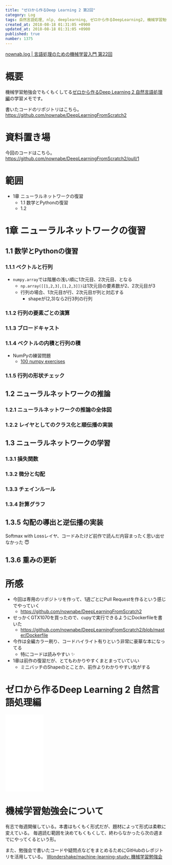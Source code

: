 ```yaml
---
title: "ゼロから作るDeep Learning 2 第2回"
category: Log
tags: 自然言語処理, nlp, deeplearning, ゼロから作るDeepLearning2, 機械学習勉強会, ml
created_at: 2018-08-18 01:31:05 +0900
updated_at: 2018-08-18 01:31:05 +0900
published: true
number: 1375
---
```


[nownab.log | 言語処理のための機械学習入門 第22回](https://blog.nownabe.com/2018/08/02/1370.html)

# 概要
機械学習勉強会でもくもくしてる[ゼロから作るDeep Learning 2 自然言語処理編](https://amzn.to/2MqPxy3)の学習メモです。

書いたコードのリポジトリはこちら。
https://github.com/nownabe/DeepLearningFromScratch2

# 資料置き場

今回のコードはこちら。
https://github.com/nownabe/DeepLearningFromScratch2/pull/1

# 範囲
* 1章 ニューラルネットワークの復習
    * 1.1 数学とPythonの復習
    * 1.2

# 1章 ニューラルネットワークの復習

## 1.1 数学とPythonの復習

### 1.1.1 ベクトルと行列

* `numpy.array`では階層の浅い順に1次元目、2次元目、となる
    * `np.array([[1,2,3],[1,2,3]])`は1次元目の要素数が2、2次元目が3
    * 行列の場合、1次元目が行、2次元目が列と対応する
        * shapeが(2,3)なら2行3列の行列

### 1.1.2 行列の要素ごとの演算

### 1.1.3 ブロードキャスト

### 1.1.4 ベクトルの内積と行列の積

* NumPyの練習問題
    * [100 numpy exercises](http://www.labri.fr/perso/nrougier/teaching/numpy.100/)

### 1.1.5 行列の形状チェック

## 1.2 ニューラルネットワークの推論

### 1.2.1 ニューラルネットワークの推論の全体図

### 1.2.2 レイヤとしてのクラス化と順伝播の実装

## 1.3 ニューラルネットワークの学習

### 1.3.1 損失関数

### 1.3.2 微分と勾配

### 1.3.3 チェインルール

### 1.3.4 計算グラフ

## 1.3.5 勾配の導出と逆伝播の実装

Softmax with Lossレイヤ、コードみたけど前作で読んだ内容まったく思い出せなかった :innocent: 

## 1.3.6 重みの更新

# 所感

* 今回は専用のリポジトリを作って、1週ごとにPull Requestを作るという感じでやっていく
    * https://github.com/nownabe/DeepLearningFromScratch2
* せっかくGTX1070を買ったので、cupyで実行できるようにDockerfileを書いた
    * https://github.com/nownabe/DeepLearningFromScratch2/blob/master/Dockerfile
* 今作は全編カラー刷り、コードハイライト有りという非常に豪華な本になってる
    * 特にコードは読みやすい :sparkles:
* 1章は前作の復習だが、とてもわかりやすくまとまっていていい
    * ミニバッチのShapeのとことか、前作よりわかりやすい気がする

# ゼロから作るDeep Learning 2 自然言語処理編
<iframe style="width:120px;height:240px;" marginwidth="0" marginheight="0" scrolling="no" frameborder="0" src="//rcm-fe.amazon-adsystem.com/e/cm?lt1=_blank&bc1=000000&IS2=1&bg1=FFFFFF&fc1=000000&lc1=0000FF&t=nownabe0c-22&language=ja_JP&o=9&p=8&l=as4&m=amazon&f=ifr&ref=as_ss_li_til&asins=4873118360&linkId=d14125aa558825386ea0429a369ee855"></iframe>

# 機械学習勉強会について
有志で毎週開催している。本書はもくもく形式だが、題材によって形式は柔軟に変えている。
毎週読む範囲を決めてもくもくして、終わらなかったら次の週までにやってくるという形。

また、勉強会で書いたコードや疑問点などをまとめるためにGitHubのレポジトリを活用している。
[Wondershake/machine-learning-study: 機械学習勉強会](https://github.com/Wondershake/machine-learning-study)

```math
```
